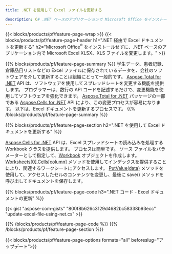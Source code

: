 ```yaml
---
title: .NET を使用して Excel ファイルを更新する 

description: C# .NET ベースのアプリケーションで Microsoft Office をインストールせずに、Microsoft Excel XLSX、XLS、CSV ドキュメントを編集します。
---
```


{{< blocks/products/pf/feature-page-wrap >}}
{{< blocks/products/pf/feature-page-header h1=".NET 経由で Excel ドキュメントを更新する" h2="Microsoft Office<sup>&reg;</sup> をインストールせずに、.NET ベースのアプリケーション内で Microsoft Excel XLSX、XLS ファイルを変更します。" >}}

{{% blocks/products/pf/feature-page-summary %}}
学生データ、患者記録、倉庫品目リストなどの Excel ファイルに保存されているデータを、会社のソフトウェアを介して更新することは組織にとって一般的です。 [Aspose.Total for .NET](https://products.aspose.com/total/net/) API は、ソフトウェアを使用してスプレッドシートを変更する機能を提供します。 プログラマーは、数行の API コードを記述するだけで、変更機能を使用してソフトウェアを強化できます。 [Aspose.Total for .NET](https://products.aspose.com/total/net/) パッケージの一部である [Aspose.Cells for .NET](https://products.aspose.com/cells/net/) API により、この変更プロセスが容易になります。 以下は、Excel ドキュメントを更新するプロセスです。
{{% /blocks/products/pf/feature-page-summary  %}}

{{% blocks/products/pf/feature-page-section  h2=".NET を使用して Excel ドキュメントを更新する" %}}

[Aspose.Cells for .NET](https://products.aspose.com/cells/net/) API は、Excel スプレッドシートの読み込みを処理する Workbook クラスを提供します。 プロセスは簡単です。 ソース ファイルをパラメーターとして指定して、[Workbook](https://reference.aspose.com/cells/net/aspose.cells/workbook/) オブジェクトを作成します。 [Worksheets[0].Cells[column]](https://reference.aspose.com/cells/net/aspose.cells/worksheet/cells/) メソッドを使用してインデックスを提供することにより、関連するワークシートにアクセスします。 [PutValue(data)](https://reference.aspose.com/cells/net/aspose.cells/cell/putvalue/) メソッドを使用して、アクセスしたセルのコンテンツを変更し、最後に save() メソッドを呼び出してドキュメントを保存します。

{{% blocks/products/pf/feature-page-code h3=".NET コード - Excel ドキュメントの更新" %}}

{{< gist "aspose-com-gists" "800f8b626c3129d4682bc58338b93ecc" "update-excel-file-using-net.cs" >}}

{{% /blocks/products/pf/feature-page-code  %}}
{{% /blocks/products/pf/feature-page-section %}}

{{< blocks/products/pf/feature-page-options formats="all" beforeslug="アップデート">}}